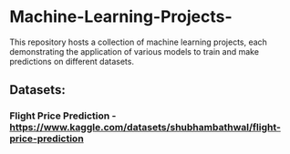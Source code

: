 # Machine-Learning-Projects-
This repository hosts a collection of machine learning projects, each demonstrating the application of various models to train and make predictions on different datasets.

## Datasets:
### Flight Price Prediction - https://www.kaggle.com/datasets/shubhambathwal/flight-price-prediction

